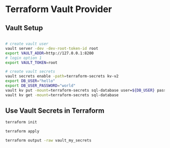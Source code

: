 # Terraform Vault Provider

## Vault Setup
```bash

# create vault user
vault server -dev -dev-root-token-id root
export VAULT_ADDR=http://127.0.0.1:8200
# login option 1
export VAULT_TOKEN=root

# create vault secrets
vault secrets enable -path=terraform-secrets kv-v2
export DB_USER="hello"
export DB_USER_PASSWORD="world"
vault kv put -mount=terraform-secrets sql-database user=${DB_USER} password=${DB_USER_PASSWORD}
vault kv get -mount=terraform-secrets sql-database
```

## Use Vault Secrets in Terraform

```bash
terraform init

terraform apply

terraform output -raw vault_my_secrets

```